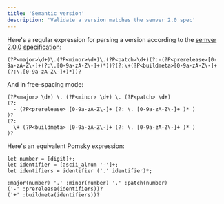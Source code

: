 ```yaml
---
title: 'Semantic version'
description: 'Validate a version matches the semver 2.0 spec'
---
```


Here's a regular expression for parsing a version according to the [semver 2.0.0 specification](https://semver.org/):

```regexp
(?P<major>\d+)\.(?P<minor>\d+)\.(?P<patch>\d+)(?:-(?P<prerelease>[0-9a-zA-Z\-]+(?:\.[0-9a-zA-Z\-]+)*))?(?:\+(?P<buildmeta>[0-9a-zA-Z\-]+(?:\.[0-9a-zA-Z\-]+)*))?
```

And in free-spacing mode:

```regexp
(?P<major> \d+) \. (?P<minor> \d+) \. (?P<patch> \d+)
(?:
  - (?P<prerelease> [0-9a-zA-Z\-]+ (?: \. [0-9a-zA-Z\-]+ )* )
)?
(?:
  \+ (?P<buildmeta> [0-9a-zA-Z\-]+ (?: \. [0-9a-zA-Z\-]+ )* )
)?
```

Here's an equivalent Pomsky expression:

```pomsky
let number = [digit]+;
let identifier = [ascii_alnum '-']+;
let identifiers = identifier ('.' identifier)*;

:major(number) '.' :minor(number) '.' :patch(number)
('-' :prerelease(identifiers))?
('+' :buildmeta(identifiers))?
```
